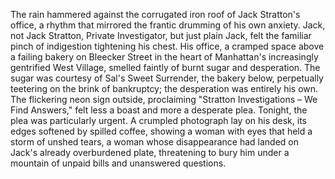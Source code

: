 The rain hammered against the corrugated iron roof of Jack Stratton's office, a rhythm that mirrored the frantic drumming of his own anxiety.  Jack, not Jack Stratton, Private Investigator, but just plain Jack, felt the familiar pinch of indigestion tightening his chest.  His office, a cramped space above a failing bakery on Bleecker Street in the heart of Manhattan's increasingly gentrified West Village, smelled faintly of burnt sugar and desperation.  The sugar was courtesy of Sal's Sweet Surrender, the bakery below, perpetually teetering on the brink of bankruptcy; the desperation was entirely his own.  The flickering neon sign outside, proclaiming "Stratton Investigations – We Find Answers," felt less a boast and more a desperate plea.  Tonight, the plea was particularly urgent.  A crumpled photograph lay on his desk, its edges softened by spilled coffee, showing a woman with eyes that held a storm of unshed tears, a woman whose disappearance had landed on Jack's already overburdened plate, threatening to bury him under a mountain of unpaid bills and unanswered questions.
